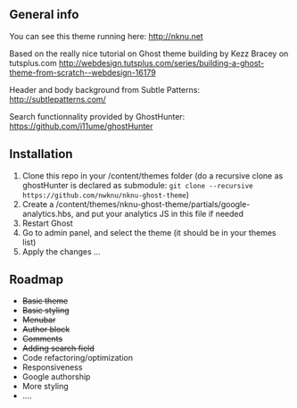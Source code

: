 ## General info

You can see this theme running here: http://nknu.net

Based on the really nice tutorial on Ghost theme building by Kezz Bracey on tutsplus.com
http://webdesign.tutsplus.com/series/building-a-ghost-theme-from-scratch--webdesign-16179

Header and body background from Subtle Patterns: http://subtlepatterns.com/

Search functionnality provided by GhostHunter: https://github.com/i11ume/ghostHunter

## Installation

1. Clone this repo in your /content/themes folder (do a recursive clone as ghostHunter is declared as submodule: `git clone --recursive https://github.com/nwknu/nknu-ghost-theme`)
2. Create a /content/themes/nknu-ghost-theme/partials/google-analytics.hbs, and put your analytics JS in this file if needed
3. Restart Ghost
4. Go to admin panel, and select the theme (it should be in your themes list)
5. Apply the changes ...

## Roadmap

* ~~Basic theme~~
* ~~Basic styling~~
* ~~Menubar~~
* ~~Author block~~
* ~~Comments~~
* ~~Adding search field~~
* Code refactoring/optimization
* Responsiveness
* Google authorship
* More styling
* ....


